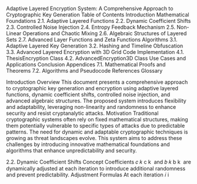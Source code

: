 Adaptive Layered Encryption System: A Comprehensive Approach to Cryptographic Key Generation Table of Contents Introduction Mathematical Foundations 2.1. Adaptive Layered Functions 2.2. Dynamic Coefficient Shifts 2.3. Controlled Noise Injection 2.4. Entropy Feedback Mechanism 2.5. Non-Linear Operations and Chaotic Mixing 2.6. Algebraic Structures of Layered Sets 2.7. Advanced Layer Functions and Zeta Functions Algorithms 3.1. Adaptive Layered Key Generation 3.2. Hashing and Timeline Obfuscation 3.3. Advanced Layered Encryption with 3D Grid Code Implementation 4.1. ThesisEncryption Class 4.2. AdvancedEncryption3D Class Use Cases and Applications Conclusion Appendices 7.1. Mathematical Proofs and Theorems 7.2. Algorithms and Pseudocode References Glossary

Introduction Overview This document presents a comprehensive approach to cryptographic key generation and encryption using adaptive layered functions, dynamic coefficient shifts, controlled noise injection, and advanced algebraic structures. The proposed system introduces flexibility and adaptability, leveraging non-linearity and randomness to enhance security and resist cryptanalytic attacks.
Motivation Traditional cryptographic systems often rely on fixed mathematical structures, making them potentially vulnerable to specific types of attacks due to predictable patterns. The need for dynamic and adaptable cryptographic techniques is growing as threat landscapes evolve. This system aims to address these challenges by introducing innovative mathematical foundations and algorithms that enhance unpredictability and security.

2.2. Dynamic Coefficient Shifts Concept Coefficients 𝑐 𝑘 c k ​ and 𝑏 𝑘 b k ​ are dynamically adjusted at each iteration to introduce additional randomness and prevent predictability. Adjustment Formulas At each iteration 𝑖 i
